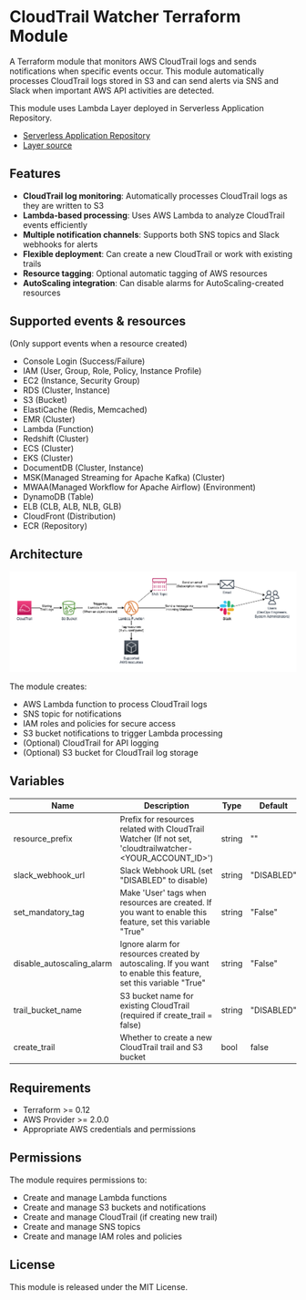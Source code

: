 # CloudTrail Watcher Terraform Module

A Terraform module that monitors AWS CloudTrail logs and sends notifications when specific events occur. This module automatically processes CloudTrail logs stored in S3 and can send alerts via SNS and Slack when important AWS API activities are detected.

This module uses Lambda Layer deployed in Serverless Application Repository. 

* [Serverless Application Repository](https://serverlessrepo.aws.amazon.com/applications/us-east-1/256724228018/cloudtrail-watcher-lambda-layer)
* [Layer source](https://github.com/rubysoho07/cloudtrail-watcher)

## Features

- **CloudTrail log monitoring**: Automatically processes CloudTrail logs as they are written to S3
- **Lambda-based processing**: Uses AWS Lambda to analyze CloudTrail events efficiently
- **Multiple notification channels**: Supports both SNS topics and Slack webhooks for alerts
- **Flexible deployment**: Can create a new CloudTrail or work with existing trails
- **Resource tagging**: Optional automatic tagging of AWS resources
- **AutoScaling integration**: Can disable alarms for AutoScaling-created resources

## Supported events & resources

(Only support events when a resource created)

* Console Login (Success/Failure)
* IAM (User, Group, Role, Policy, Instance Profile)
* EC2 (Instance, Security Group)
* RDS (Cluster, Instance)
* S3 (Bucket)
* ElastiCache (Redis, Memcached)
* EMR (Cluster)
* Lambda (Function)
* Redshift (Cluster)
* ECS (Cluster)
* EKS (Cluster)
* DocumentDB (Cluster, Instance)
* MSK(Managed Streaming for Apache Kafka) (Cluster)
* MWAA(Managed Workflow for Apache Airflow) (Environment)
* DynamoDB (Table)
* ELB (CLB, ALB, NLB, GLB)
* CloudFront (Distribution)
* ECR (Repository)

## Architecture

![Architecture](https://github.com/rubysoho07/cloudtrail-watcher/raw/main/cloudtrail-watcher-architecture.png)

The module creates:
- AWS Lambda function to process CloudTrail logs
- SNS topic for notifications
- IAM roles and policies for secure access
- S3 bucket notifications to trigger Lambda processing
- (Optional) CloudTrail for API logging
- (Optional) S3 bucket for CloudTrail log storage

## Variables

| Name | Description | Type | Default | Required |
|------|-------------|------|---------|----------|
| resource_prefix | Prefix for resources related with CloudTrail Watcher (If not set, 'cloudtrailwatcher-<YOUR_ACCOUNT_ID>') | string | "" | no |
| slack_webhook_url | Slack Webhook URL (set "DISABLED" to disable) | string | "DISABLED" | no |
| set_mandatory_tag | Make 'User' tags when resources are created. If you want to enable this feature, set this variable "True" | string | "False" | no |
| disable_autoscaling_alarm | Ignore alarm for resources created by autoscaling. If you want to enable this feature, set this variable "True" | string | "False" | no |
| trail_bucket_name | S3 bucket name for existing CloudTrail (required if create_trail = false) | string | "DISABLED" | no |
| create_trail | Whether to create a new CloudTrail trail and S3 bucket | bool | false | no |

## Requirements

- Terraform >= 0.12
- AWS Provider >= 2.0.0
- Appropriate AWS credentials and permissions

## Permissions

The module requires permissions to:
- Create and manage Lambda functions
- Create and manage S3 buckets and notifications
- Create and manage CloudTrail (if creating new trail)
- Create and manage SNS topics
- Create and manage IAM roles and policies

## License

This module is released under the MIT License.